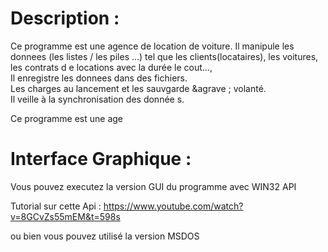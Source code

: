 
Description :
=============

Ce programme est une agence de location de voiture. Il manipule
 les donnees (les listes / les piles ...) tel que les clients(locataires), les voitures, les contrats d
e locations avec la dur&eacute;e le cout...,
<br />Il enregistre les donnees dans des fichiers.
<br />Les charges au lancement et les sauvgarde &agrave
; volant&eacute;.
<br />Il veille &agrave; la synchronisation des donn&eacute;e
s.

Ce programme est une age

Interface Graphique :
=============

Vous pouvez executez la version GUI du programme avec WIN32 API 

Tutorial sur cette Api : https://www.youtube.com/watch?v=8GCvZs55mEM&t=598s

ou bien vous pouvez utilisé la version MSDOS

